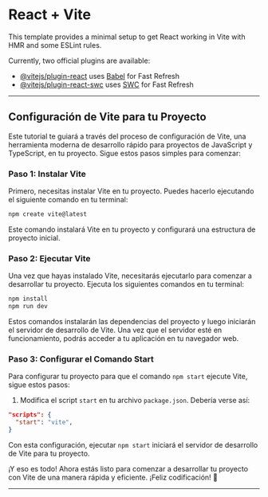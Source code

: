 # React + Vite

This template provides a minimal setup to get React working in Vite with HMR and some ESLint rules.

Currently, two official plugins are available:

- [@vitejs/plugin-react](https://github.com/vitejs/vite-plugin-react/blob/main/packages/plugin-react/README.md) uses [Babel](https://babeljs.io/) for Fast Refresh
- [@vitejs/plugin-react-swc](https://github.com/vitejs/vite-plugin-react-swc) uses [SWC](https://swc.rs/) for Fast Refresh

---

## Configuración de Vite para tu Proyecto

Este tutorial te guiará a través del proceso de configuración de Vite, una herramienta moderna de desarrollo rápido para proyectos de JavaScript y TypeScript, en tu proyecto. Sigue estos pasos simples para comenzar:

### Paso 1: Instalar Vite

Primero, necesitas instalar Vite en tu proyecto. Puedes hacerlo ejecutando el siguiente comando en tu terminal:

```bash
npm create vite@latest
```

Este comando instalará Vite en tu proyecto y configurará una estructura de proyecto inicial.

### Paso 2: Ejecutar Vite

Una vez que hayas instalado Vite, necesitarás ejecutarlo para comenzar a desarrollar tu proyecto. Ejecuta los siguientes comandos en tu terminal:

```bash
npm install
npm run dev
```

Estos comandos instalarán las dependencias del proyecto y luego iniciarán el servidor de desarrollo de Vite. Una vez que el servidor esté en funcionamiento, podrás acceder a tu aplicación en tu navegador web.

### Paso 3: Configurar el Comando Start

Para configurar tu proyecto para que el comando `npm start` ejecute Vite, sigue estos pasos:

1. Modifica el script `start` en tu archivo `package.json`. Debería verse así:

```json
"scripts": {
  "start": "vite",
}
```

Con esta configuración, ejecutar `npm start` iniciará el servidor de desarrollo de Vite para tu proyecto.

¡Y eso es todo! Ahora estás listo para comenzar a desarrollar tu proyecto con Vite de una manera rápida y eficiente. ¡Feliz codificación! 🚀

---